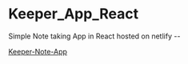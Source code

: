 # Keeper_App_React
<p>Simple Note taking App in React hosted on netlify --</p><a href="https://keeper-note-app.netlify.com">Keeper-Note-App</a>